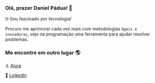 ### Olá, prazer Daniel Pádua! 👋

🤓 Sou fascinado por tecnologia!

Procuro me aprimorar cada vez mais com metodologias `ágeis e inovadoras`, vejo na programação uma ferramenta para ajudar resolver problemas.

### Me encontre em outro lugar 🌎

⚓ [Alura](https://cursos.alura.com.br/user/dnpadua)

💼 [LinkedIn](https://www.linkedin.com/in/dnpadua/)
